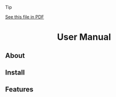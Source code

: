 > [!TIP]
> <a href="/Documentation~/UserManual.pdf">See this file in PDF</a>

<h1 align="center">User Manual</h1>

## About

## Install

## Features